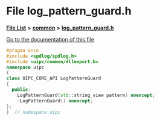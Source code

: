 

# File log\_pattern\_guard.h

[**File List**](files.md) **>** [**common**](dir_fe04c8fb910be76d82cd33e795163b9b.md) **>** [**log\_pattern\_guard.h**](log__pattern__guard_8h.md)

[Go to the documentation of this file](log__pattern__guard_8h.md)


```C++
#pragma once
#include <spdlog/spdlog.h>
#include <uipc/common/dllexport.h>
namespace uipc
{
class UIPC_CORE_API LogPatternGuard
{
  public:
    LogPatternGuard(std::string_view pattern) noexcept;
    ~LogPatternGuard() noexcept;
};
}  // namespace uipc
```


